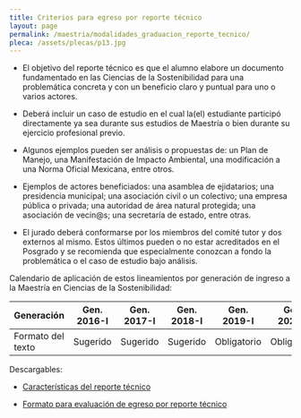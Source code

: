 ```yaml
---
title: Criterios para egreso por reporte técnico
layout: page
permalink: /maestria/modalidades_graduacion_reporte_tecnico/
pleca: /assets/plecas/p13.jpg
---
```


 - El objetivo del reporte técnico es que el alumno elabore un documento fundamentado en las Ciencias de la Sostenibilidad para una problemática concreta y con un beneficio claro y puntual para uno o varios actores.

 - Deberá incluir un caso de estudio en el cual la(el) estudiante participó directamente ya sea durante sus estudios de Maestría o bien durante su ejercicio profesional previo.

 - Algunos ejemplos pueden ser análisis o propuestas de: un Plan de Manejo, una Manifestación de Impacto Ambiental, una modificación a una Norma Oficial Mexicana, entre otros.

 - Ejemplos de actores beneficiados: una asamblea de ejidatarios; una presidencia municipal; una asociación civil o un colectivo; una empresa pública o privada; una autoridad de área natural protegida; una asociación de vecin@s; una secretaría de estado, entre otras.

 - El jurado deberá conformarse por los miembros del comité tutor y dos externos al mismo. Estos últimos pueden o no estar acreditados en el Posgrado y se recomienda que especialmente conozcan a fondo la problemática o el caso de estudio bajo análisis.

Calendario de aplicación de estos lineamientos por generación de ingreso a la Maestría en Ciencias de la Sostenibilidad:


Generación        | Gen. 2016-I	 | Gen. 2017-I | Gen. 2018-I	| Gen. 2019-I	| Gen. 2020-I
------------------|--------------|-------------|--------------|-------------|-------------
Formato del texto | Sugerido     | Sugerido    | Sugerido     | Obligatorio | Obligatorio


Descargables:

- [Características del reporte técnico](/assets/docs/graduacion/caracteristicas_reporte_tecnico.pdf)

- [Formato para evaluación de egreso por reporte técnico](/assets/docs/graduacion/formato_evaulacion_egreso_reporte.pdf)
